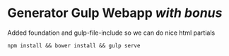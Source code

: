 # Generator Gulp Webapp *with bonus* 

Added foundation and gulp-file-include so we can do nice html partials

    npm install && bower install && gulp serve